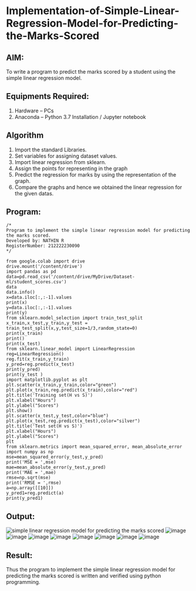 # Implementation-of-Simple-Linear-Regression-Model-for-Predicting-the-Marks-Scored

## AIM:
To write a program to predict the marks scored by a student using the simple linear regression model.

## Equipments Required:
1. Hardware – PCs
2. Anaconda – Python 3.7 Installation / Jupyter notebook

## Algorithm
1. Import the standard Libraries.
2. Set variables for assigning dataset values.
3. Import linear regression from sklearn.
4. Assign the points for representing in the graph
5. Predict the regression for marks by using the representation of the graph.
6. Compare the graphs and hence we obtained the linear regression for the given datas.

## Program:
```
/*
Program to implement the simple linear regression model for predicting the marks scored.
Developed by: NATHIN R
RegisterNumber: 212222230090
*/
```
```
from google.colab import drive
drive.mount('/content/drive')
import pandas as pd
data=pd.read_csv('/content/drive/MyDrive/Dataset-ml/student_scores.csv')
data
data.info()
x=data.iloc[:,:-1].values
print(x)
y=data.iloc[:,:-1].values
print(y)
from sklearn.model_selection import train_test_split
x_train,x_test,y_train,y_test = train_test_split(x,y,test_size=1/3,random_state=0)
print(x_train)
print()
print(x_test)
from sklearn.linear_model import LinearRegression
reg=LinearRegression()
reg.fit(x_train,y_train)
y_pred=reg.predict(x_test)
print(y_pred)
print(y_test )
import matplotlib.pyplot as plt
plt.scatter(x_train,y_train,color="green")
plt.plot(x_train,reg.predict(x_train),color="red")
plt.title('Training set(H vs S)')
plt.xlabel("Hours")
plt.ylabel("Scores")
plt.show()
plt.scatter(x_test,y_test,color="blue")
plt.plot(x_test,reg.predict(x_test),color="silver")
plt.title('Test set(H vs S)')
plt.xlabel("Hours")
plt.ylabel("Scores")
plt
from sklearn.metrics import mean_squared_error, mean_absolute_error
import numpy as np
mse=mean_squared_error(y_test,y_pred)
print('MSE = ',mse)
mae=mean_absolute_error(y_test,y_pred)
print('MAE = ',mae)
rmse=np.sqrt(mse)
print('RMSE = ',rmse)
a=np.array([[10]])
y_pred1=reg.predict(a)
print(y_pred1)
```
## Output:
![simple linear regression model for predicting the marks scored](sam.png)
![image](https://github.com/NathinR/Implementation-of-Simple-Linear-Regression-Model-for-Predicting-the-Marks-Scored/assets/118679646/63f72410-cb34-4679-8954-a0257d692c09)
![image](https://github.com/NathinR/Implementation-of-Simple-Linear-Regression-Model-for-Predicting-the-Marks-Scored/assets/118679646/d435b464-b3c2-4b52-a738-75c07b9f2b0c)
![image](https://github.com/NathinR/Implementation-of-Simple-Linear-Regression-Model-for-Predicting-the-Marks-Scored/assets/118679646/c89037e2-1767-4aca-8266-d5f8bd1013d0)
![image](https://github.com/NathinR/Implementation-of-Simple-Linear-Regression-Model-for-Predicting-the-Marks-Scored/assets/118679646/67c2a6eb-0c2c-47da-9bb3-b27988a778a3)
![image](https://github.com/NathinR/Implementation-of-Simple-Linear-Regression-Model-for-Predicting-the-Marks-Scored/assets/118679646/ada3b4b1-52d2-497d-8672-b12f79f67890)
![image](https://github.com/NathinR/Implementation-of-Simple-Linear-Regression-Model-for-Predicting-the-Marks-Scored/assets/118679646/616622c1-c64f-4eb7-be59-eca86c992e8f)
![image](https://github.com/NathinR/Implementation-of-Simple-Linear-Regression-Model-for-Predicting-the-Marks-Scored/assets/118679646/55d6af7e-d9f7-4bf2-bf3c-6e07b25d05f5)
![image](https://github.com/NathinR/Implementation-of-Simple-Linear-Regression-Model-for-Predicting-the-Marks-Scored/assets/118679646/3743e312-4a8b-44a0-a659-72d5687ba631)


## Result:
Thus the program to implement the simple linear regression model for predicting the marks scored is written and verified using python programming.

